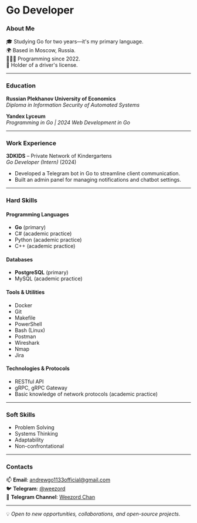 # Go Developer  

### About Me  
🎓 Studying Go for two years—it's my primary language.  
🌍 Based in Moscow, Russia.  
🧑🏻‍💻 Programming since 2022.  
🚗 Holder of a driver's license.

---

### Education  
**Russian Plekhanov University of Economics**  
 *Diploma in Information Security of Automated Systems*  

**Yandex Lyceum**  
 *Programming in Go | 2024* 
 *Web Development in Go*  

---
### Work Experience  
**3DKIDS** – Private Network of Kindergartens  
*Go Developer (Intern)* (2024)  
- Developed a Telegram bot in Go to streamline client communication.  
- Built an admin panel for managing notifications and chatbot settings.  

---

### Hard Skills  

#### Programming Languages  
- **Go** (primary)  
- C# (academic practice)  
- Python (academic practice)  
- C++ (academic practice)  

#### Databases  
- **PostgreSQL** (primary)  
- MySQL (academic practice)  

#### Tools & Utilities  
- Docker  
- Git  
- Makefile  
- PowerShell  
- Bash (Linux)  
- Postman  
- Wireshark  
- Nmap  
- Jira  

#### Technologies & Protocols  
- RESTful API  
- gRPC, gRPC Gateway  
- Basic knowledge of network protocols (academic practice)  

---
### Soft Skills  
- Problem Solving  
- Systems Thinking  
- Adaptability  
- Non-confrontational  

---
### Contacts  
📫 **Email**: [andrewgo1133official@gmail.com](mailto:andrewgo1133official@gmail.com)  
🐦 **Telegram**: [@weezord](https://t.me/weezord)  
📝 **Telegram Channel**: [Weezord Chan](https://t.me/weezord_chan)  

---

💡 *Open to new opportunities, collaborations, and open-source projects.*
